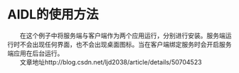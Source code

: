 # AIDL的使用方法
　　在这个例子中将服务端与客户端作为两个应用运行，分别进行安装。服务端运行时不会出现任何界面，也不会出现桌面图标。当在客户端绑定服务时会开启服务端应用在后台运行。</br>
　　文章地址http://blog.csdn.net/ljd2038/article/details/50704523
